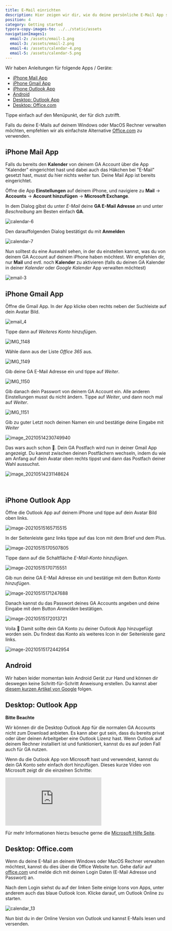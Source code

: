 ```yaml
---
title: E-Mail einrichten
description: Hier zeigen wir dir, wie du deine persönliche E-Mail App so einrichten kannst, dass du E-Mails an deine GA E-Mailadresse sehen und verwalten kannst.
position: 4
category: Getting started
typora-copy-images-to: ../../static/assets
navigationImages1:
  email-2: /assets/email-1.png
  email-3: /assets/email-2.png
  email-4: /assets/calendar-4.png
  email-5: /assets/calendar-5.png
---
```


Wir haben Anleitungen für folgende Apps / Geräte:

- [iPhone Mail App](#iphone-mail-app)
- [iPhone Gmail App](#iphone-gmail-app)
- [iPhone Outlook App](#iphone-outlook-app)
- [Android](#android)
- [Desktop: Outlook App](#desktop-outlook-app)
- [Desktop: Office.com](#desktop-officecom)

Tippe einfach auf den Menüpunkt, der für dich zutrifft.

Falls du deine E-Mails auf deinem Windows oder MacOS Rechner verwalten möchten, empfehlen wir als einfachste Alternative [Office.com](#officecom) zu verwenden.

## iPhone Mail App

<d-alert>

Falls du bereits den **Kalender** von deinem GA Account über die App "Kalender" eingerichtet hast und dabei auch das Häkchen bei "E-Mail" gesetzt hast, musst du hier nichts weiter tun. Deine Mail App ist bereits eingerichtet.

</d-alert>

Öffne die App **Einstellungen** auf deinem iPhone, und navigiere zu **Mail** → **Accounts** → **Account hinzufügen** → **Microsoft Exchange**.

<image-row :images="navigationImages1"></image-row>

In dem Dialog gibst du unter *E-Mail* deine **GA E-Mail Adresse** an und unter *Beschreibung* am Besten einfach **GA**.

<img src="/assets/calendar-6.png" alt="calendar-6" title="calendar-6" class="max-w-xs mx-auto" />

Den darauffolgenden Dialog bestätigst du mit **Anmelden**

<img src="/assets/calendar-7.png" alt="calendar-7" title="calendar-7" class="max-w-xs mx-auto" />

Nun solltest du eine Auswahl sehen, in der du einstellen kannst, was du von deinem GA Account auf deinem iPhone haben möchtest. Wir empfehlen dir, nur **Mail** und evtl. noch **Kalender** zu aktivieren (falls du deinen GA Kalender in deiner *Kalender* oder *Google Kalender* App verwalten möchtest)

<img src="/assets/email-3.png" alt="email-3" title="email-3" class="max-w-xs mx-auto" />

## iPhone Gmail App

Öffne die Gmail App. In der App klicke oben rechts neben der Suchleiste auf dein Avatar Bild.

<img src="/assets/email-4.png" alt="email_4" title="email_4" class="max-w-xs mx-auto"/>

Tippe dann auf *Weiteres Konto hinzufügen*.

<img src="/assets/IMG_1148.png" alt="IMG_1148" title="IMG_1148" class="max-w-xs mx-auto"/>

Wähle dann aus der Liste *Office 365* aus.

<img src="/assets/IMG_1149.png" alt="IMG_1149" title="IMG_1149" class="max-w-xs mx-auto"/>

Gib deine GA E-Mail Adresse ein und tippe auf *Weiter*.

<img src="/assets/IMG_1150.png" alt="IMG_1150" title="IMG_1150" class="max-w-xs mx-auto"/>

Gib danach dein Passwort von deinem GA Account ein. Alle anderen Einstellungen musst du nicht ändern. Tippe auf *Weiter*, und dann noch mal auf *Weiter*.

<img src="/assets/IMG_1151.png" alt="IMG_1151" title="IMG_1151" class="max-w-xs mx-auto"/>

Gib zu guter Letzt noch deinen Namen ein und bestätige deine Eingabe mit *Weiter*

<img src="/assets/image-20210514230749940.png" alt="image_20210514230749940" title="image_20210514230749940" class="max-w-xs mx-auto"/>

Das wars auch schon 🎉. Dein GA Postfach wird nun in deiner Gmail App angezeigt. Du kannst zwischen deinen Postfächern wechseln, indem du wie am Anfang auf dein Avatar oben rechts tippst und dann das Postfach deiner Wahl aussuchst.

<img src="/assets/image-20210514231148624.png" alt="image_20210514231148624" title="image_20210514231148624" class="max-w-xs mx-auto"/>

​        

## iPhone Outlook App

Öffne die Outlook App auf deinem iPhone und tippe auf dein Avatar Bild oben links.

<img src="/assets/image-20210515165715515.png" alt="image-20210515165715515" title="image-20210515165715515" class="max-w-xs mx-auto" />

In der Seitenleiste ganz links tippe auf das Icon mit dem Brief und dem Plus.

<img src="/assets/image-20210515170507805.png" alt="image-20210515170507805" title="image-20210515170507805" class="max-w-xs mx-auto" />

Tippe dann auf die Schaltfläche *E-Mail-Konto hinzufügen*.

<img src="/assets/image-20210515170715551.png" alt="image-20210515170715551" title="image-20210515170715551" class="max-w-xs mx-auto" />

Gib nun deine GA E-Mail Adresse ein und bestätige mit dem Button *Konto hinzufügen*.

<img src="/assets/image-20210515171247688.png" alt="image-20210515171247688" title="image-20210515171247688" class="max-w-xs mx-auto" />

Danach kannst du das Passwort deines GA Accounts angeben und deine Eingabe mit dem Button *Anmelden* bestätigen.

<img src="/assets/image-20210515172013721.png" alt="image-20210515172013721" title="image-20210515172013721" class="max-w-xs mx-auto" />

Voila 🎉 Damit sollte dein GA Konto zu deiner Outlook App hinzugefügt worden sein. Du findest das Konto als weiteres Icon in der Seitenleiste ganz links.

<img src="/assets/image-20210515172442954.png" alt="image-20210515172442954" title="image-20210515172442954" class="max-w-xs mx-auto" />


## Android

Wir haben leider momentan kein Android Gerät zur Hand und können dir deswegen keine Schritt-für-Schritt Anweisung erstellen. Du kannst aber [diesem kurzen Artikel von Google](https://support.google.com/work/android/answer/9412194?hl=de) folgen.

## Desktop: Outlook App

<d-alert type="warning">

**Bitte Beachte**

Wir können dir die Desktop Outlook App für die normalen GA Accounts nicht zum Download anbieten. Es kann aber gut sein, dass du bereits privat oder über deinen Arbeitgeber eine Outlook Lizenz hast. Wenn Outlook auf deinem Rechner installiert ist und funktioniert, kannst du es auf jeden Fall auch für GA nutzen.

</d-alert>

Wenn du die Outlook App von Microsoft hast und verwendest, kannst du dein GA Konto sehr einfach dort hinzufügen. Dieses kurze Video von Microsoft zeigt dir die einzelnen Schritte:

<div class="aspect-w-16 aspect-h-9">
  <iframe src="https://www.microsoft.com/de-de/videoplayer/embed/RE2bU8O?pid=ocpVideo0-innerdiv-oneplayer&postJsllMsg=true&maskLevel=20&market=de-de" frameborder="0" allow="accelerometer; autoplay; clipboard-write; encrypted-media; gyroscope; picture-in-picture" allowfullscreen></iframe>
</div>

Für mehr Informationen hierzu besuche gerne die [Microsoft Hilfe Seite](https://support.microsoft.com/de-de/office/hinzuf%C3%BCgen-eines-outlook-com-oder-microsoft-365-kontos-7c031aff-0ceb-435a-ada9-a389cfc8ddca).

## Desktop: Office.com

Wenn du deine E-Mail an deinem Windows oder MacOS Rechner verwalten möchtest, kannst du dies über die Office Website tun. Gehe dafür auf [office.com](https://www.office.com/) und melde dich mit deinen Login Daten (E-Mail Adresse und Passwort) an.

Nach dem Login siehst du auf der linken Seite einige Icons von Apps, unter anderem auch das blaue Outlook Icon. Klicke darauf, um Outlook Online zu starten.

<img src="/assets/calendar-13.png" alt="calendar_13" title="calendar_13" class="mx-auto"/>

Nun bist du in der Online Version von Outlook und kannst E-Mails lesen und versenden.